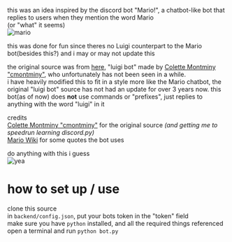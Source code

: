 this was an idea inspired by the discord bot "Mario!", a chatbot-like bot that replies to users when they mention the word Mario\
(or "what" it seems)\
![mario](https://i.imgur.com/FuauyHr.png)

this was done for fun since theres no Luigi counterpart to the Mario bot(besides this?) and i may or may not update this

the original source was from [here](https://github.com/cmontminy/luigi-bot), "luigi bot" made by [Colette Montminy "cmontminy"](https://github.com/cmontminy), who unfortunately has not been seen in a while.\
i have heavily modified this to fit in a style more like the Mario chatbot, the original "luigi bot" source has not had an update for over 3 years now.
this bot(as of now) does **not** use commands or "prefixes", just replies to anything with the word "luigi" in it

credits\
[Colette Montminy "cmontminy"](https://github.com/cmontminy) for the original source *(and getting me to speedrun learning discord.py)*\
[Mario Wiki](https://www.mariowiki.com/List_of_Luigi_quotes) for some quotes the bot uses

do anything with this i guess\
![yea](https://i.imgur.com/VVFpgex.png)

# how to set up / use

clone this source\
in `backend/config.json`, put your bots token in the "token" field\
make sure you have `python` installed, and all the required things referenced\
open a terminal and run `python bot.py`
